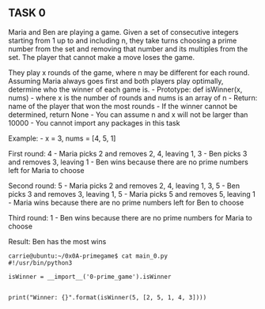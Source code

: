 


## TASK 0

Maria and Ben are playing a game. Given a set of consecutive integers starting from 1 up to and including n, they take turns choosing a prime number from the set and removing that number and its multiples from the set. The player that cannot make a move loses the game.

They play x rounds of the game, where n may be different for each round. Assuming Maria always goes first and both players play optimally, determine who the winner of each game is. - Prototype: def isWinner(x, nums) - where x is the number of rounds and nums is an array of n - Return: name of the player that won the most rounds - If the winner cannot be determined, return None - You can assume n and x will not be larger than 10000 - You cannot import any packages in this task

Example: - x = 3, nums = [4, 5, 1]

First round: 4 - Maria picks 2 and removes 2, 4, leaving 1, 3 - Ben picks 3 and removes 3, leaving 1 - Ben wins because there are no prime numbers left for Maria to choose

Second round: 5 - Maria picks 2 and removes 2, 4, leaving 1, 3, 5 - Ben picks 3 and removes 3, leaving 1, 5 - Maria picks 5 and removes 5, leaving 1 - Maria wins because there are no prime numbers left for Ben to choose

Third round: 1 - Ben wins because there are no prime numbers for Maria to choose

Result: Ben has the most wins

```
carrie@ubuntu:~/0x0A-primegame$ cat main_0.py
#!/usr/bin/python3

isWinner = __import__('0-prime_game').isWinner


print("Winner: {}".format(isWinner(5, [2, 5, 1, 4, 3])))
